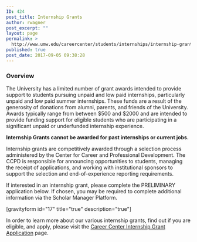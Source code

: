 ```yaml
---
ID: 424
post_title: Internship Grants
author: rwagner
post_excerpt: ""
layout: page
permalink: >
  http://www.umw.edu/careercenter/students/internships/internship-grants/
published: true
post_date: 2017-09-05 09:38:28
---
```

<h3 class="entry-title"><strong>Overview</strong></h3>
<div class="entry-content">

The University has a limited number of grant awards intended to provide support to students pursuing unpaid and low paid internships, particularly unpaid and low paid summer internships. These funds are a result of the generosity of donations from alumni, parents, and friends of the University. Awards typically range from between $500 and $2000 and are intended to provide funding support for eligible students who are participating in a significant unpaid or underfunded internship experience.

</div>
<strong>Internship Grants cannot be awarded for past internships or current jobs. </strong>
<div class="entry-content">

Internship grants are competitively awarded through a selection process administered by the Center for Career and Professional Development. The CCPD is responsible for announcing opportunities to students, managing the receipt of applications, and working with institutional sponsors to support the selection and end-of-experience reporting requirements.

</div>
If interested in an internship grant, please complete the PRELIMINARY application below. If chosen, you may be required to complete additional information via the Scholar Manager Platform.

[gravityform id="17" title="true" description="true"]
<div class="entry-content">

In order to learn more about our various internship grants, find out if you are eligible, and apply, please visit the <a href="https://umw.scholarships.ngwebsolutions.com/CMXAdmin/Cmx_Content.aspx?cpId=1046">Career Center Internship Grant Application</a> page.

</div>